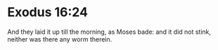 # Exodus 16:24

And they laid it up till the morning, as Moses bade: and it did not stink, neither was there any worm therein.